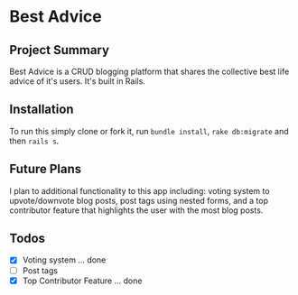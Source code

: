 # Best Advice

## Project Summary

Best Advice is a CRUD blogging platform that shares the collective best life advice of it's users. It's built in Rails. 

## Installation

To run this simply clone or fork it, run `bundle install`, `rake db:migrate` and then `rails s`.


## Future Plans

I plan to additional functionality to this app including: voting system to upvote/downvote blog posts, post tags using nested forms, and a top contributor feature that highlights the user with the most blog posts.


## Todos
- [X] Voting system ... done
- [ ] Post tags
- [x] Top Contributor Feature ... done
